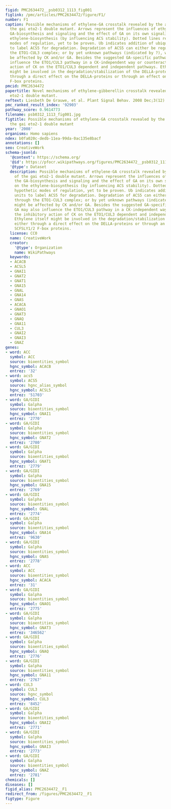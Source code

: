 ```yaml
---
figid: PMC2634472__psb0312_1113_fig001
figlink: /pmc/articles/PMC2634472/figure/F1/
number: F1
caption: Possible mechanisms of ethylene-GA crosstalk revealed by the analysis of
  the gai eto2-1 double mutant. Arrows represent the influences of ethylene on the
  GA-biosynthesis and signaling and the effect of GA on its own signaling and on the
  ethylene-biosynthesis (by influencing ACS stability). Dotted lines represent hypothetic
  modes of regulation, yet to be proven. Ub indicates addition of ubiquitin units
  to label ACS5 for degradation. Degradation of ACS5 can either be regulated through
  the ETO1-CUL3 complex; or by yet unknown pathways (indicated by ?), which might
  be affected by CK and/or GA. Besides the suggested GA-specific pathway, GA may also
  influence the ETO1/CUL3 pathway in a CK-independent way or counteract the inhibitory
  action of CK on the ETO1/CUL3 dependent and independent pathways. Ethylene itself
  might be involved in the degradation/stabilization of the DELLA-proteins, either
  through a direct effect on the DELLA-proteins or through an effect on the SCFSLY1/2
  F-box proteins.
pmcid: PMC2634472
papertitle: Novel mechanisms of ethylene-gibberellin crosstalk revealed by the gai
  eto2-1 double mutant.
reftext: Liesbeth De Grauwe, et al. Plant Signal Behav. 2008 Dec;3(12):1113-1115.
pmc_ranked_result_index: '92903'
pathway_score: 0.9614773
filename: psb0312_1113_fig001.jpg
figtitle: Possible mechanisms of ethylene-GA crosstalk revealed by the analysis of
  the gai eto2-1 double mutant
year: '2008'
organisms: Homo sapiens
ndex: b0fa020c-dedb-11ea-99da-0ac135e8bacf
annotations: []
seo: CreativeWork
schema-jsonld:
  '@context': https://schema.org/
  '@id': https://pfocr.wikipathways.org/figures/PMC2634472__psb0312_1113_fig001.html
  '@type': Dataset
  description: Possible mechanisms of ethylene-GA crosstalk revealed by the analysis
    of the gai eto2-1 double mutant. Arrows represent the influences of ethylene on
    the GA-biosynthesis and signaling and the effect of GA on its own signaling and
    on the ethylene-biosynthesis (by influencing ACS stability). Dotted lines represent
    hypothetic modes of regulation, yet to be proven. Ub indicates addition of ubiquitin
    units to label ACS5 for degradation. Degradation of ACS5 can either be regulated
    through the ETO1-CUL3 complex; or by yet unknown pathways (indicated by ?), which
    might be affected by CK and/or GA. Besides the suggested GA-specific pathway,
    GA may also influence the ETO1/CUL3 pathway in a CK-independent way or counteract
    the inhibitory action of CK on the ETO1/CUL3 dependent and independent pathways.
    Ethylene itself might be involved in the degradation/stabilization of the DELLA-proteins,
    either through a direct effect on the DELLA-proteins or through an effect on the
    SCFSLY1/2 F-box proteins.
  license: CC0
  name: CreativeWork
  creator:
    '@type': Organization
    name: WikiPathways
  keywords:
  - ACACB
  - ACSL5
  - GNAI1
  - GNAT2
  - GNAT1
  - GNA15
  - GNAL
  - GNA14
  - GNAS
  - ACACA
  - GNAO1
  - GNAT3
  - GNAQ
  - GNA11
  - CUL3
  - GNAI2
  - GNAI3
  - GNAZ
genes:
- word: ACC
  symbol: ACC
  source: bioentities_symbol
  hgnc_symbol: ACACB
  entrez: '32'
- word: acs5
  symbol: ACS5
  source: hgnc_alias_symbol
  hgnc_symbol: ACSL5
  entrez: '51703'
- word: GA/GIDI
  symbol: Galpha
  source: bioentities_symbol
  hgnc_symbol: GNAI1
  entrez: '2770'
- word: GA/GIDI
  symbol: Galpha
  source: bioentities_symbol
  hgnc_symbol: GNAT2
  entrez: '2780'
- word: GA/GIDI
  symbol: Galpha
  source: bioentities_symbol
  hgnc_symbol: GNAT1
  entrez: '2779'
- word: GA/GIDI
  symbol: Galpha
  source: bioentities_symbol
  hgnc_symbol: GNA15
  entrez: '2769'
- word: GA/GIDI
  symbol: Galpha
  source: bioentities_symbol
  hgnc_symbol: GNAL
  entrez: '2774'
- word: GA/GIDI
  symbol: Galpha
  source: bioentities_symbol
  hgnc_symbol: GNA14
  entrez: '9630'
- word: GA/GIDI
  symbol: Galpha
  source: bioentities_symbol
  hgnc_symbol: GNAS
  entrez: '2778'
- word: ACC
  symbol: ACC
  source: bioentities_symbol
  hgnc_symbol: ACACA
  entrez: '31'
- word: GA/GIDI
  symbol: Galpha
  source: bioentities_symbol
  hgnc_symbol: GNAO1
  entrez: '2775'
- word: GA/GIDI
  symbol: Galpha
  source: bioentities_symbol
  hgnc_symbol: GNAT3
  entrez: '346562'
- word: GA/GIDI
  symbol: Galpha
  source: bioentities_symbol
  hgnc_symbol: GNAQ
  entrez: '2776'
- word: GA/GIDI
  symbol: Galpha
  source: bioentities_symbol
  hgnc_symbol: GNA11
  entrez: '2767'
- word: CUL3
  symbol: CUL3
  source: hgnc_symbol
  hgnc_symbol: CUL3
  entrez: '8452'
- word: GA/GIDI
  symbol: Galpha
  source: bioentities_symbol
  hgnc_symbol: GNAI2
  entrez: '2771'
- word: GA/GIDI
  symbol: Galpha
  source: bioentities_symbol
  hgnc_symbol: GNAI3
  entrez: '2773'
- word: GA/GIDI
  symbol: Galpha
  source: bioentities_symbol
  hgnc_symbol: GNAZ
  entrez: '2781'
chemicals: []
diseases: []
figid_alias: PMC2634472__F1
redirect_from: /figures/PMC2634472__F1
figtype: Figure
---
```


